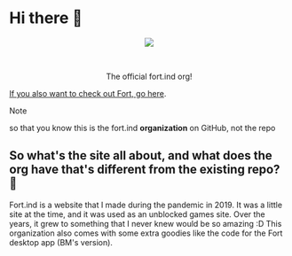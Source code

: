 # Hi there 👋
<p align="center">
  <img src="https://github.com/user-attachments/assets/eda1c7c8-6a51-423a-8a69-d9fe1ea2bfdb" />
</p>
<br>
 <p align="center">
 The official fort.ind org!

   [If you also want to check out Fort, go here](https://www.fort1nd.com).
> [!NOTE]
> so that you know this is the fort.ind **organization** on GitHub, not the repo

## So what's the site all about, and what does the org have that's different from the existing repo? 🤔

Fort.ind is a website that I made during the pandemic in 2019. It was a little site at the time, and it was used as an unblocked games site. Over the years, it grew to something that I never knew would be so amazing :D This organization also comes with some extra goodies like the code for the Fort desktop app (BM's version).
